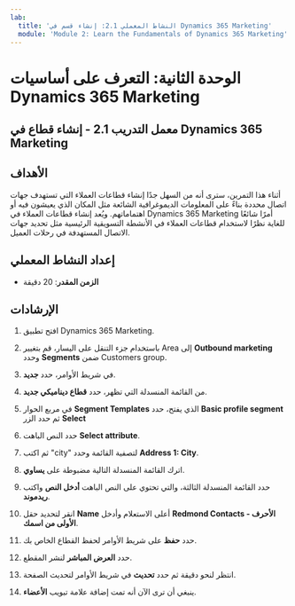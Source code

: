 ```yaml
---
lab:
  title: 'النشاط المعملي 2.1: إنشاء قسم في Dynamics 365 Marketing'
  module: 'Module 2: Learn the Fundamentals of Dynamics 365 Marketing'
---
```


<a name="module-2-learn-the-fundamentals-of-dynamics-365-marketing"></a>الوحدة الثانية: التعرف على أساسيات Dynamics 365 Marketing
========================

## <a name="practice-lab-21---create-a-segment-in-dynamics-365-marketing"></a>معمل التدريب 2.1 - إنشاء قطاع في Dynamics 365 Marketing

## <a name="objectives"></a>الأهداف

أثناء هذا التمرين، سترى أنه من السهل جدًا إنشاء قطاعات العملاء التي تستهدف جهات اتصال محددة بناءً على المعلومات الديموغرافية الشائعة مثل المكان الذي يعيشون فيه أو اهتماماتهم. ويُعد إنشاء قطاعات العملاء في Dynamics 365 Marketing أمرًا شائعًا للغاية نظرًا لاستخدام قطاعات العملاء في الأنشطة التسويقية الرئيسية مثل تحديد جهات الاتصال المستهدفة في رحلات العميل.

## <a name="lab-setup"></a>إعداد النشاط المعملي

  - **الزمن المقدر**: 20 دقيقة

## <a name="instructions"></a>الإرشادات


1. افتح تطبيق Dynamics 365 Marketing. 

2. باستخدام جزء التنقل على اليسار، قم بتغيير Area إلى **Outbound marketing** وحدد **Segments** ضمن Customers group.

3. في شريط الأوامر، حدد **جديد**.

4. من القائمة المنسدلة التي تظهر، حدد **قطاع ديناميكي جديد**.

5. في مربع الحوار **Segment Templates** الذي يفتح، حدد **Basic profile segment** ثم حدد الزر **Select**

6. حدد النص الباهت **Select attribute**.

7. ثم اكتب "city" لتصفية القائمة وحدد **Address 1: City**.

8. اترك القائمة المنسدلة التالية مضبوطة على **يساوي**. 

9. حدد القائمة المنسدلة الثالثة، والتي تحتوي على النص الباهت **أدخل النص** واكتب **ريدموند**.

10. انقر لتحديد حقل **Name** أعلى الاستعلام وأدخل **Redmond Contacts - الأحرف الأولى من اسمك**.

11. حدد **حفظ** على شريط الأوامر لحفظ القطاع الخاص بك.

12. حدد **العرض المباشر** لنشر المقطع.

13. انتظر لنحو دقيقة ثم حدد **تحديث** في شريط الأوامر لتحديث الصفحة. 

14. ينبغي أن ترى الآن أنه تمت إضافة علامة تبويب **الأعضاء**. 
